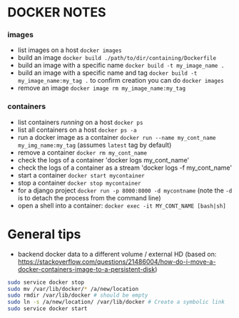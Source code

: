 # DOCKER NOTES

### images

- list images on a host `docker images`
- build an image `docker build ./path/to/dir/containing/Dockerfile`
- build an image with a specific name `docker build -t my_image_name .`
- build an image with a specific name and tag `docker build -t my_image_name:my_tag .` to confirm creation you can do `docker images`
- remove an image `docker image rm my_image_name:my_tag`

### containers

- list containers _running_ on a host `docker ps`
- list all containers on a host `docker ps -a`
- run a docker image as a container `docker run --name my_cont_name my_img_name:my_tag` (assumes `latest` tag by default)
- remove a container `docker rm my_cont_name`
- check the logs of a container 'docker logs my_cont_name'
- check the logs of a container as a stream 'docker logs -f my_cont_name'
- start a container `docker start mycontainer`
- stop a container `docker stop mycontainer`
- for a django project `docker run -p 8000:8000 -d mycontname` (note the `-d` is to detach the process from the command line)
- open a shell into a container: `docker exec -it MY_CONT_NAME [bash|sh]`

# General tips

- backend docker data to a different volume / external HD (based
  on: https://stackoverflow.com/questions/21486004/how-do-i-move-a-docker-containers-image-to-a-persistent-disk)

```bash
sudo service docker stop
sudo mv /var/lib/docker/* /a/new/location
sudo rmdir /var/lib/docker # should be empty   
sudo ln -s /a/new/location/ /var/lib/docker # Create a symbolic link
sudo service docker start 
```
